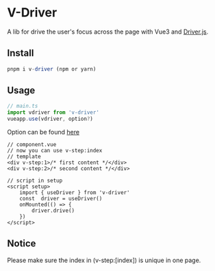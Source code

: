 # V-Driver

A lib for drive the user's focus across the page with Vue3 and [Driver.js](https://driverjs.com).

## Install

```js
pnpm i v-driver (npm or yarn)
```

## Usage
```js
// main.ts
import vdriver from 'v-driver'
vueapp.use(vdriver, option?)
```
Option can be found [here](https://driverjs.com/docs/configuration)

```vue 
// component.vue
// now you can use v-step:index
// template
<div v-step:1>/* first content */</div>
<div v-step:2>/* second content */</div>

// script in setup
<script setup>
    import { useDriver } from 'v-driver'
    const  driver = useDriver()
    onMounted(() => {
        driver.drive()
    })
</script>
```
## Notice
Please make sure the index in (v-step:[index]) is unique in one page.